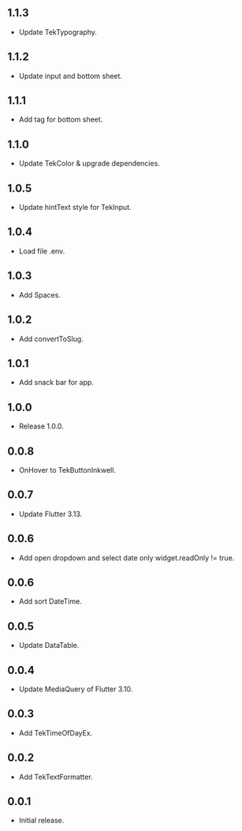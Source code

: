 ## 1.1.3
* Update TekTypography.
## 1.1.2
* Update input and bottom sheet.
## 1.1.1
* Add tag for bottom sheet.
## 1.1.0
* Update TekColor & upgrade dependencies.
## 1.0.5
* Update hintText style for TekInput.
## 1.0.4
* Load file .env.
## 1.0.3
* Add Spaces.
## 1.0.2
* Add convertToSlug.
## 1.0.1
* Add snack bar for app.
## 1.0.0
* Release 1.0.0.
## 0.0.8
* OnHover to TekButtonInkwell.
## 0.0.7
* Update Flutter 3.13.
## 0.0.6
* Add open dropdown and select date only widget.readOnly != true.
## 0.0.6
* Add sort DateTime.
## 0.0.5
* Update DataTable.
## 0.0.4
* Update MediaQuery of Flutter 3.10.
## 0.0.3
* Add TekTimeOfDayEx.
## 0.0.2
* Add TekTextFormatter.
## 0.0.1
* Initial release.
